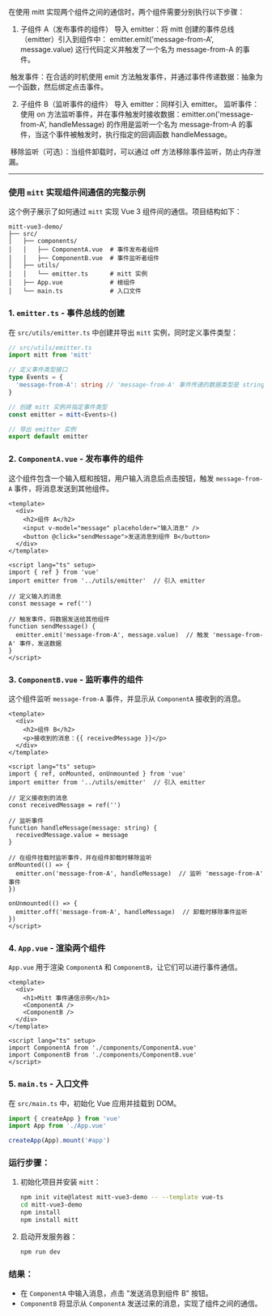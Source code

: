 在使用 mitt 实现两个组件之间的通信时，两个组件需要分别执行以下步骤：

1. 子组件 A（发布事件的组件）
导入 emitter：将 mitt 创建的事件总线（emitter）引入到组件中：
emitter.emit('message-from-A', message.value) 这行代码定义并触发了一个名为 message-from-A 的事件。

​	触发事件：在合适的时机使用 emit 方法触发事件，并通过事件传递数据：抽象为一个函数，然后绑定点击事件。


2. 子组件 B（监听事件的组件）
导入 emitter：同样引入 emitter。
监听事件：使用 on 方法监听事件，并在事件触发时接收数据：emitter.on('message-from-A', handleMessage) 的作用是监听一个名为 message-from-A 的事件，当这个事件被触发时，执行指定的回调函数 handleMessage。

​	移除监听（可选）：当组件卸载时，可以通过 off 方法移除事件监听，防止内存泄漏。





------





### 使用 `mitt` 实现组件间通信的完整示例

这个例子展示了如何通过 `mitt` 实现 Vue 3 组件间的通信。项目结构如下：

```
mitt-vue3-demo/
├── src/
│   ├── components/
│   │   ├── ComponentA.vue  # 事件发布者组件
│   │   ├── ComponentB.vue  # 事件监听者组件
│   ├── utils/
│   │   └── emitter.ts      # mitt 实例
│   ├── App.vue             # 根组件
│   └── main.ts             # 入口文件
```

### 1. `emitter.ts` - 事件总线的创建

在 `src/utils/emitter.ts` 中创建并导出 `mitt` 实例，同时定义事件类型：

```ts
// src/utils/emitter.ts
import mitt from 'mitt'

// 定义事件类型接口
type Events = {
  'message-from-A': string // 'message-from-A' 事件传递的数据类型是 string
}

// 创建 mitt 实例并指定事件类型
const emitter = mitt<Events>()

// 导出 emitter 实例
export default emitter
```

### 2. `ComponentA.vue` - 发布事件的组件

这个组件包含一个输入框和按钮，用户输入消息后点击按钮，触发 `message-from-A` 事件，将消息发送到其他组件。

```vue
<template>
  <div>
    <h2>组件 A</h2>
    <input v-model="message" placeholder="输入消息" />
    <button @click="sendMessage">发送消息到组件 B</button>
  </div>
</template>

<script lang="ts" setup>
import { ref } from 'vue'
import emitter from '../utils/emitter'  // 引入 emitter

// 定义输入的消息
const message = ref('')

// 触发事件，将数据发送给其他组件
function sendMessage() {
  emitter.emit('message-from-A', message.value)  // 触发 'message-from-A' 事件，发送数据
}
</script>
```

### 3. `ComponentB.vue` - 监听事件的组件

这个组件监听 `message-from-A` 事件，并显示从 `ComponentA` 接收到的消息。

```vue
<template>
  <div>
    <h2>组件 B</h2>
    <p>接收到的消息：{{ receivedMessage }}</p>
  </div>
</template>

<script lang="ts" setup>
import { ref, onMounted, onUnmounted } from 'vue'
import emitter from '../utils/emitter'  // 引入 emitter

// 定义接收到的消息
const receivedMessage = ref('')

// 监听事件
function handleMessage(message: string) {
  receivedMessage.value = message
}

// 在组件挂载时监听事件，并在组件卸载时移除监听
onMounted(() => {
  emitter.on('message-from-A', handleMessage)  // 监听 'message-from-A' 事件
})

onUnmounted(() => {
  emitter.off('message-from-A', handleMessage)  // 卸载时移除事件监听
})
</script>
```

### 4. `App.vue` - 渲染两个组件

`App.vue` 用于渲染 `ComponentA` 和 `ComponentB`，让它们可以进行事件通信。

```vue
<template>
  <div>
    <h1>Mitt 事件通信示例</h1>
    <ComponentA />
    <ComponentB />
  </div>
</template>

<script lang="ts" setup>
import ComponentA from './components/ComponentA.vue'
import ComponentB from './components/ComponentB.vue'
</script>
```

### 5. `main.ts` - 入口文件

在 `src/main.ts` 中，初始化 Vue 应用并挂载到 DOM。

```ts
import { createApp } from 'vue'
import App from './App.vue'

createApp(App).mount('#app')
```

### 运行步骤：
1. 初始化项目并安装 `mitt`：
   ```bash
   npm init vite@latest mitt-vue3-demo -- --template vue-ts
   cd mitt-vue3-demo
   npm install
   npm install mitt
   ```

2. 启动开发服务器：
   ```bash
   npm run dev
   ```

### 结果：
- 在 `ComponentA` 中输入消息，点击 "发送消息到组件 B" 按钮。
- `ComponentB` 将显示从 `ComponentA` 发送过来的消息，实现了组件之间的通信。
